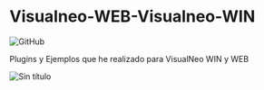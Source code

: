 # Visualneo-WEB-Visualneo-WIN
![GitHub](https://img.shields.io/github/license/emo44/Visualneo-WEB-Visualneo-WIN)

Plugins y Ejemplos que he realizado para VisualNeo WIN y WEB


![Sin título](https://user-images.githubusercontent.com/2462238/233148145-60ccf617-afc3-4a67-b2e6-edb7949e27d2.jpg)

